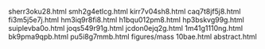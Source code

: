 sherr3oku28.html
smh2g4etlcg.html
kirr7v04sh8.html
caq7t8jf5j8.html
fi3m5j5e7j.html
hm3iq9r8fi8.html
h1bqu012pm8.html
hp3bskvg99g.html
suiplevba0o.html
joqs549r91g.html
jcdon0ejq2g.html
1m41g1110ng.html
bk9pma9qpb.html
pu5i8g7mmb.html
figures/mass
10bae.html
abstract.html